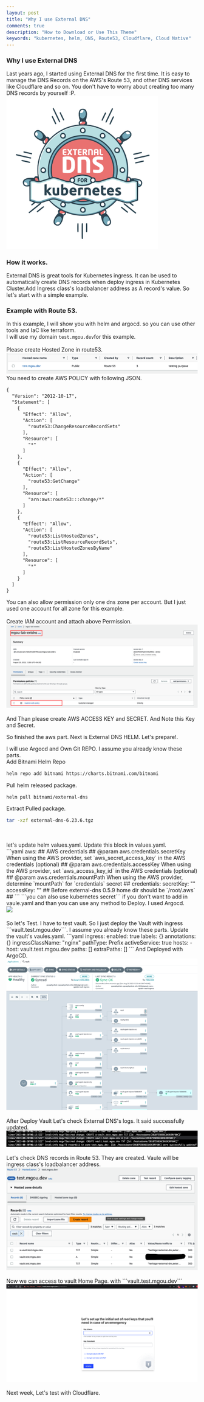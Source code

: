 ```yaml
---
layout: post
title: "Why I use External DNS"
comments: true
description: "How to Download or Use This Theme"
keywords: "kubernetes, helm, DNS, Route53, Cloudflare, Cloud Native"
---
```


### Why I use External DNS
Last years ago, I started using External DNS for the first time. It is easy to manage the DNS Records on the AWS's Route 53, and other DNS services like Cloudflare and so on. You don't have to worry about creating too many DNS records by yourself :P.
<br>
<img src="/assets/images/external-dns.png" width="400" high="400">

### How it works.
External DNS is great tools for Kubernetes ingress. It can be used to automatically create DNS records when deploy ingress in Kubernetes Cluster.Add Ingress class's loadbalancer address as A record's value. So let's start with a simple example. 

### Example with Route 53. 
In this example, I will show you with helm and argocd. so you can use other tools and IaC like terraform.
<br>
I will use my domain ```test.mgou.dev```for this example. 
<br>
<br>
Please create Hosted Zone in route53.
<br>
<img src="/assets/images/aws-hosted-zone-test.png">
<br>
You need to create AWS POLICY with following JSON. 
<br>
```
{
  "Version": "2012-10-17",
  "Statement": [
    {
      "Effect": "Allow",
      "Action": [
        "route53:ChangeResourceRecordSets"
      ],
      "Resource": [
        "*"
      ]
    },
    {
      "Effect": "Allow",
      "Action": [ 
        "route53:GetChange"
      ],
      "Resource": [ 
        "arn:aws:route53:::change/*" 
      ]
    },
    {
      "Effect": "Allow",
      "Action": [
        "route53:ListHostedZones",
        "route53:ListResourceRecordSets",
        "route53:ListHostedZonesByName"
      ],
      "Resource": [
        "*"
      ]
    }
  ]
}
```
You can also allow permission only one dns zone per account. But I just used one account for all zone for this example. 
<br>
<br>
Create IAM account and attach above Permission. 
<br>
<img src="/assets/images/extdnsuser+policy.png">
<br>
<br>
And Than please create AWS ACCESS KEY and SECRET. And Note this Key and Secret. 

So finished the aws part. Next is External DNS HELM. Let's prepare!.

I will use Argocd and Own Git REPO. I assume you already know these parts.
<br>
Add Bitnami Helm Repo 
```bash
helm repo add bitnami https://charts.bitnami.com/bitnami
```
Pull helm released package.
```bash
helm pull bitnami/external-dns
```
Extract Pulled package.
```bash
tar -xzf external-dns-6.23.6.tgz
```
<br>
<br>
let's update helm values.yaml. Update this block in values.yaml. 
<br>
```yaml
aws:
  ## AWS credentials
  ## @param aws.credentials.secretKey When using the AWS provider, set `aws_secret_access_key` in the AWS credentials (optional)
  ## @param aws.credentials.accessKey When using the AWS provider, set `aws_access_key_id` in the AWS credentials (optional)
  ## @param aws.credentials.mountPath When using the AWS provider, determine `mountPath` for `credentials` secret
  ##
  credentials:
    secretKey: "<Your AWS Access Key Secret>"
    accessKey: "<Your AWS Access Key ID>"
    ## Before external-dns 0.5.9 home dir should be `/root/.aws`
    ##
```
```you can also use kubernetes secret``` if you don't want to add in vaule.yaml
and than you can use any method to Deploy. I used Argocd.
<br>
<img src="/assets/images/extdnsargocd.png">
<br><br>
So let's Test. I have to test vault. So I just deploy the Vault with ingress ```vault.test.mgou.dev```. I assume you already know these parts. Update the vault's vaules.yaml.
```yaml
  ingress:
    enabled: true
    labels: {}
    annotations: {}
    ingressClassName: "nginx"
    pathType: Prefix
    activeService: true
    hosts:
      - host: vault.test.mgou.dev
        paths: []
    extraPaths: []
```
And Deployed with ArgoCD.
<br>
<img src="/assets/images/vaultargocd.png">
<br><br>
After Deploy Vault Let's check External DNS's logs. It said successfully updated.
<br>
<img src="/assets/images/extdnslogs.png">
<br>
<br>
Let's check DNS records in Route 53. They are created. Vaule will be ingress class's loadbalancer address. 
<br>
<img src="/assets/images/extdnsrecords.png">
<br>
<br>
Now we can access to vault Home Page. with ```vault.test.mgou.dev```
<br>
<img src="/assets/images/vaulthome.png">
<br>
<br>
Next week, Let's test with Cloudflare.